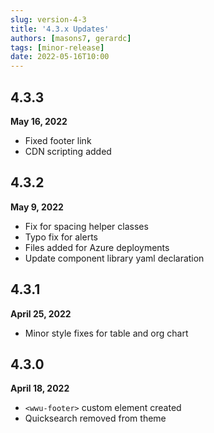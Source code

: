 ```yaml
---
slug: version-4-3
title: '4.3.x Updates'
authors: [masons7, gerardc]
tags: [minor-release]
date: 2022-05-16T10:00
---
```


## 4.3.3
**May 16, 2022**

* Fixed footer link
* CDN scripting added

## 4.3.2
**May 9, 2022**

* Fix for spacing helper classes
* Typo fix for alerts
* Files added for Azure deployments
* Update component library yaml declaration

## 4.3.1
**April 25, 2022**

* Minor style fixes for table and org chart

## 4.3.0
**April 18, 2022**

* ```<wwu-footer>``` custom element created
* Quicksearch removed from theme
